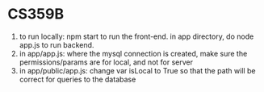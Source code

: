 # CS359B
1. to run locally: npm start to run the front-end. in app directory, do node app.js to run backend.
2. in app/app.js: where the mysql connection is created, make sure the permissions/params are for local, and not for server
3. in app/public/app.js: change var isLocal to True so that the path will be correct for queries to the database

